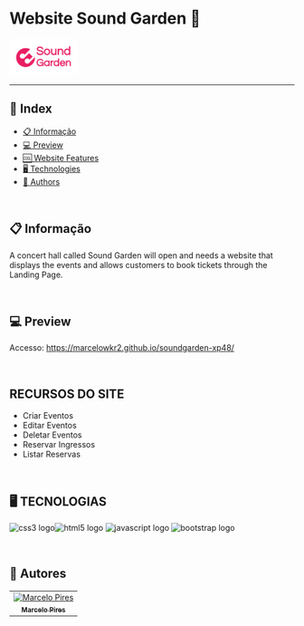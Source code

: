 # Website Sound Garden :musical_note:
<p><img alt="logo" height="64" src="./img/Sound-logo (1).png"></p>

<hr>

## 📕 Index
- [📋 Informação](#Informaçãot)
- [:computer: Preview](#preview)
- [:cool: Website Features](#website--features)
- [🖥 Technologies](#technologies)
- [📝 Authors](#authors) 

<br>

## 📋 Informação

<p align="left">  A concert hall called Sound Garden will open and needs a website that displays the events and allows customers to book tickets through the Landing Page. </p>

<br>

## :computer: Preview

Accesso: https://marcelowkr2.github.io/soundgarden-xp48/


<br>

## RECURSOS DO SITE
* Criar Eventos
* Editar Eventos
* Deletar Eventos
* Reservar Ingressos
* Listar Reservas

<br>

## 🖥 TECNOLOGIAS
<img src="https://cdn.jsdelivr.net/gh/devicons/devicon/icons/css3/css3-original.svg" height="40" width="52" alt="css3 logo"  /><img src="https://cdn.jsdelivr.net/gh/devicons/devicon/icons/html5/html5-original.svg" height="40" width="52" alt="html5 logo"  />
<img src="https://cdn.jsdelivr.net/gh/devicons/devicon/icons/javascript/javascript-original.svg" height="40" width="52" alt="javascript logo"  />
<img src="https://cdn.jsdelivr.net/gh/devicons/devicon/icons/bootstrap/bootstrap-original.svg" height="40" width="52" alt="bootstrap logo"  />

<br>

## 📝 Autores

<table>
	<tr>
		<td align="center">
			<a href="https://github.com/marcelowkr2">
				<img
					width="100px"
					height="auto"
					src="https://avatars.githubusercontent.com/u/119169432?v=4"
					alt="Marcelo Pires"
				/>
				<br />
				<sub>
					<b>Marcelo Pires</b>
				</sub>
			</a>
		</td>
        
</table>